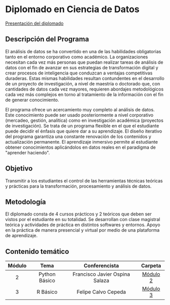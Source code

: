 # Diplomado en Ciencia de Datos

[Presentación del diplomado](diplomado_en_ciencia_de_datos.pdf)

## Descripción del Programa

El análisis de datos se ha convertido en una de las habilidades obligatorias tanto
en el entorno corporativo como académico. La organizaciones necesitan cada vez más
personas que puedan realizar tareas de análisis de datos con el fin de avanzar en
sus estrategias de transformación digital y crear procesos de inteligencia que
conduzcan a ventajas competitivas duraderas. Estas mismas habilidades resultan
contundentes en el desarrollo de un proyecto de investigación, a nivel de maestría
o doctorado que, con cantidades de datos cada vez mayores, requieren abordajes
metodológicos cada vez más complejos en torno al tratamiento de la información con
el fin de generar conocimiento.

El programa ofrece un acercamiento muy completo al análisis de datos. Este
conocimiento puede ser usado posteriormente a nivel corporativo (mercadeo,
gestión, analítica) como en investigación académica (proyectos de investigación).
Se trata de un programa flexible en el que el estudiante puede decidir el énfasis
que quiere dar a su aprendizaje.
El diseño iterativo del programa garantiza una constante renovación de los
contenidos y actualización permanente. El aprendizaje inmersivo permite al
estudiante obtener conocimientos aplicándolos en datos reales en el paradigma de
"aprender haciendo".

## Objetivo

Transmitir a los estudiantes el control de las herramientas técnicas teóricas y
prácticas para la transformación, procesamiento y análisis de datos.

## Metodología

El diplomado consta de 4 cursos prácticos y 2 teóricos que deben ser vistos por el
estudiante en su totalidad. Se desarrollan con clase magistral teórica y
actividades de práctica en distintos softwares y entornos. Apoyo en la práctica de
manera presencial y virtual por medio de una plataforma de aprendizaje.

## Contenido temático

| Módulo	|	Tema	|	Conferencista	|	Carpeta	|
|	:--:	|	:--:	|	:--:	|	:--:	|
|	2	|	Python Básico	|	Francisco Javier Ospina Salaza	|	[Módulo 2](module_2/basic_python.md)	|
|	3	|	R Básico	|	Felipe Calvo Cepeda	| [Módulo 3](module_3/basic_r.md)	|
